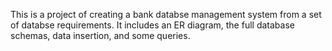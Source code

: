 This is a project of creating a bank databse management system from a set of databse requirements. 
It includes an ER diagram, the full database schemas, data insertion, and some queries. 
